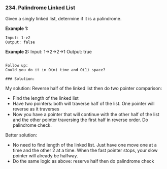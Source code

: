 ### 234. Palindrome Linked List

Given a singly linked list, determine if it is a palindrome.

**Example 1:**
```
Input: 1->2
Output: false
```

**Example 2:**
Input: 1->2->2->1
Output: true
```

Follow up:
Could you do it in O(n) time and O(1) space?

### Solution:
```
My solution:
Reverse half of the linked list then do two pointer comparison:
- Find the length of the linked list
- Have two pointers: both will traverse half of the list. One pointer will reverse as it traverses
- Now you have a pointer that will continue with the other half of the list and the other pointer traversing the first half in reverse order. Do palindrome check.

Better solution:
- No need to find length of the linked list. Just have one move one at a time and the other 2 at a time. When the fast pointer stops, your slow pointer will already be halfway.
- Do the same logic as above: reserve half then do palindrome check
```
